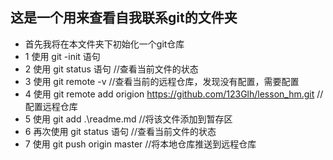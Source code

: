 ## 这是一个用来查看自我联系git的文件夹
  - 首先我将在本文件夹下初始化一个git仓库
  - 1 使用  git -init 语句
  - 2 使用 git status 语句   //查看当前文件的状态
  - 3 使用 git remote -v    //查看当前的远程仓库，发现没有配置，需要配置
  - 4 使用 git remote add origion https://github.com/123Glh/lesson_hm.git  //配置远程仓库
  - 5 使用 git add .\readme.md   //将该文件添加到暂存区
  - 6 再次使用 git status 语句   //查看当前文件的状态
  - 7 使用 git push origin master  //将本地仓库推送到远程仓库